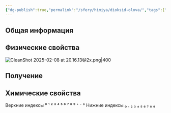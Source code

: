 ```yaml
---
{"dg-publish":true,"permalink":"/sfery/himiya/dioksid-olova/","tags":["Неорганика"]}
---
```


## Общая информация
## Физические свойства
![CleanShot 2025-02-08 at 20.16.13@2x.png|400](/img/user/%D0%90%D1%80%D1%85%D0%B8%D0%B2/%D0%9A%D1%8D%D1%88/CleanShot%202025-02-08%20at%2020.16.13@2x.png)
## Получение
## Химические свойства

Верхние индексы ⁰ ¹ ² ³ ⁴ ⁵ ⁶ ⁷ ⁸ ⁹ ⁺ ⁻ °
Нижние индексы ₀ ₁ ₂ ₃ ₄ ₅ ₆ ₇ ₈ ₉ 